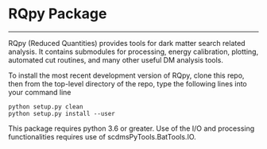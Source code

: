 # RQpy Package
-------

RQpy (Reduced Quantities) provides tools for dark matter search related analysis. It contains submodules for processing, energy calibration, plotting, automated cut routines, and many other useful DM analysis tools.

To install the most recent development version of RQpy, clone this repo, then from the top-level directory of the repo, type the following lines into your command line

`python setup.py clean`  
`python setup.py install --user`

This package requires python 3.6 or greater. Use of the I/O and processing functionalities requires use of scdmsPyTools.BatTools.IO.
